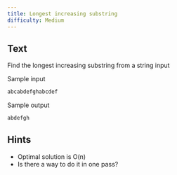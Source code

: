 ```yaml
---
title: Longest increasing substring
difficulty: Medium
---
```


## Text

Find the longest increasing substring from a string input

Sample input

```markdown
abcabdefghabcdef
```

Sample output

```markdown
abdefgh
```

## Hints

- Optimal solution is O(n)
- Is there a way to do it in one pass?
